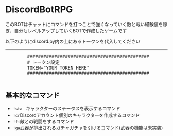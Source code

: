 <!DOCTYPE html>
<html>


<body>
    <h1>DiscordBotRPG</h1>
    <p>このBOTはチャットにコマンドを打つことで強くなっていく敵と戦い経験値を稼ぎ、自分もレベルアップしていくBOTで作成したゲームです</p>
    <p>以下のようにdiscord.py内の上にあるトークンを代入してください</p>
    <hr>
    <pre>
        #############################################
        # トークン設定
        TOKEN="YOUR TOKEN HERE"
        #############################################
    </pre>
    <h2>基本的なコマンド</h2>
    <ul>
        <li><code>!sta </code> キャラクターのステータスを表示するコマンド</li>
        <li><code>!cr</code>Discordアカウント個別のキャラクターを作成するコマンド</li>
        <li><code>!fi</code>敵との戦闘をするコマンド</li>
        <li><code>!ga</code>武器が排出されるガチャガチャを引けるコマンド(武器の機能は未実装)</li>
    </ul>
</body>
</html>
